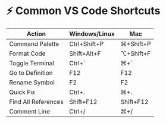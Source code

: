 # ⚡ Common VS Code Shortcuts

| Action | Windows/Linux | Mac |
|--------|----------------|-----|
| Command Palette | Ctrl+Shift+P | ⌘+Shift+P |
| Format Code | Shift+Alt+F | ⌥+Shift+F |
| Toggle Terminal | Ctrl+` | ⌘+` |
| Go to Definition | F12 | F12 |
| Rename Symbol | F2 | F2 |
| Quick Fix | Ctrl+. | ⌘+. |
| Find All References | Shift+F12 | Shift+F12 |
| Comment Line | Ctrl+/ | ⌘+/ |
